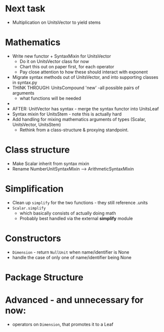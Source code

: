 
# Next task
* Multiplication on UnitsVector to yield stems

# Mathematics
* Write new functor + SyntaxMixin for UnitsVector
    - Do it on UnitsVector class for now
    - Chart this out on paper first, for each operator
    - Pay close attention to how these should interact with exponent
* Migrate syntax methods out of UnitsVector, and into supporting classes in syntax.py
* THINK THROUGH: UnitsCompound 'new' -all possible pairs of arguments
    - what functions will be needed
*
* AFTER: UnitVector has syntax - merge the syntax functor into UnitsLeaf
* Syntax mixin for UnitsStem - note this is actually hard
* Add handling for mixing mathematics arguments of types (Scalar, UnitsVector, UnitsStem)
    - Rethink from a class-structure & proxying standpoint.



# Class structure
* Make Scalar inherit from syntax mixin
* Rename NumberUnitSyntaxMixin --> ArithmeticSyntaxMixin

# Simplification
* Clean up `simplify` for the two functions - they still reference .units
* `Scalar.simplify`
    - which basically consists of actually doing math
    - Probably best handled via the external **simplify** module

# Constructors
* `Dimension` - return `NullUnit` when name/identifier is None
* handle the case of only one of name/identifier being None


# Package Structure

# Advanced - and unnecessary for now:
* operators on `Dimension`, that promotes it to a Leaf
